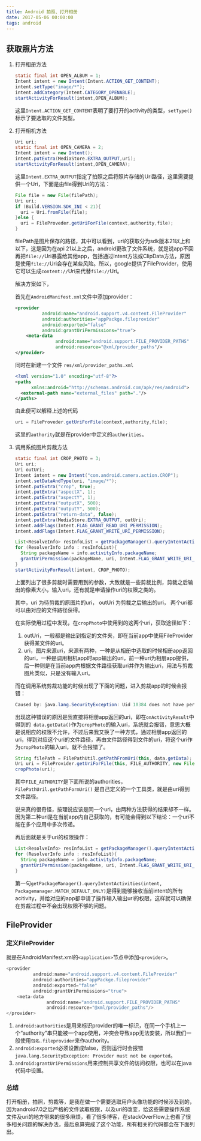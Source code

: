 ```yaml
---
title: Android 拍照、打开相册
date: 2017-05-06 00:00:00
tags: android
---
```


## 获取照片方法

1.  打开相册方法

    ```java
    static final int OPEN_ALBUM = 1;
    Intent intent = new Intent(Intent.ACTION_GET_CONTENT);
    intent.setType("image/*");
    intent.addCategory(Intent.CATEGORY_OPENABLE);
    startActivityForResult(intent,OPEN_ALBUM);
    ```

    这里`Intent.ACTION_GET_CONTENT`表明了要打开的activity的类型，`setType()`标示了要选取的文件类型。

2. 打开相机方法

    ```java
    Uri uri;
    static final int OPEN_CAMERA = 2;
    Intent intent = new Intent();
    intent.putExtra(MediaStore.EXTRA_OUTPUT,uri);
    startActivityForResult(intent,OPEN_CAMERA);
    ```

    这里`Intent.EXTRA_OUTPUT`指定了拍照之后将照片存储的Uri路径，这里需要提供一个Uri，下面是由file得到Uri的方法：

    ```java
    File file = new File(filePath);
    Uri uri;
    if (Build.VERSION.SDK_INI < 21){
      uri = Uri.fromFile(file);
    }else {
      uri = FileProveder.getUriForFile(context,authority,file);
    }
    ```

    filePath是图片保存的路径，其中可以看到，uri的获取分为sdk版本21以上和以下，这是因为在api 21以上之后，android更改了文件系统，就是说app不回再把`file://`Uri暴露给其他app，包括通过Intent方法或ClipData方法，原因是使用`file://`Uri会存在某些风险。所以，google提供了FileProvider，使用它可以生成`content://`Uri来代替`file://`Uri。

    解决方案如下，

    首先在`AndroidManifest.xml`文件中添加provider：

    ```xml
    <provider
              android:name="android.support.v4.content.FileProvider"
              android:authorities="appPackge.fileprovider"
              android:exported="false"
              android:grantUriPermissions="true">
      	<meta-data
                   android:name="android.support.FILE_PROVIDER_PATHS"
                   android:resource="@xml/provider_paths"/>
    </provider>
    ```

    同时在新建一个文件 `res/xml/provider_paths.xml`

    ```xml
    <?xml version="1.0" encoding="utf-8"?>
    <paths
          xmlns:android="http://schemas.android.com/apk/res/android">
      <external-path name="external_files" path="."/>
    </paths>
    ```

    由此便可以解释上述的代码

    ```java
    uri = FileProveder.getUriForFile(context,authority,file);
    ```

    这里的`authority`就是在provider中定义的`authorities`。

3.  调用系统图片剪裁方法

    ```java
    static final int CROP_PHOTO = 3;
    Uri uri;
    Uri outUri;
    Intent intent = new Intent("com.android.camera.action.CROP");
    intent.setDataAndType(uri, "image/*");
    intent.putExtra("crop", true);
    intent.putExtra("aspectX", 1);
    intent.putExtra("aspectY", 1);
    intent.putExtra("outputX", 500);
    intent.putExtra("outputY", 500);
    intent.putExtra("return-data", false);
    intent.putExtra(MediaStore.EXTRA_OUTPUT, outUri);
    intent.addFlags(Intent.FLAG_GRANT_READ_URI_PERMISSION);
    intent.addFlags(Intent.FLAG_GRANT_WRITE_URI_PERMISSION);

    List<ResolveInfo> resInfoList = getPackageManager().queryIntentActivities(intent, PackageManager.MATCH_DEFAULT_ONLY);
    for (ResolverInfo info : resInfoList){
      String packageName = info.activityInfo.packageName;
      grantUriPermission(packageName, uri, Intent.FLAG_GRANT_WRITE_URI_PERMISSION | Intent.FLAG_GRANT_READ_URI_PERMISSION)
    }
    startActivityForResult(intent, CROP_PHOTO);
    ```

    上面列出了很多剪裁时需要用到的参数，大致就是一些剪裁比例，剪裁之后输出的像素大小，输入uri，还有就是申请操作uri的权限之类的。

    其中，uri 为待剪裁的原图片的uri， outUri 为剪裁之后输出的uri， 两个uri都可以由对应的文件路径获得。

    在实际使用过程中发现，在`cropPhoto`中使用到的这两个uri，获取途径如下：

    1.  outUri，一般都是输出到指定的文件夹，即在当前app中使用FileProvider获得某文件的uri。
    2.  uri，图片来源uri，来源有两种，一种是从相册中选取的时候相册app返回的uri，一种是调用相机app时app输出的uri，前一种uri为相册app提供，后一种则是在当前app内根据文件路径获取uri并作为输出uri，用法与剪裁图片类似，只是没有输入uri。

    而在调用系统剪裁功能的时候出现了下面的问题，进入剪裁app的时候会报错：

    ```java
    Caused by: java.lang.SecurityException: Uid 10384 does not have permission to uri 0 @ content://com.android.providers.media.documents/document/image%3A215598
    ```

    出现这种错误的原因是我直接将相册app返回的uri，即在`onActivityResult`中得到的` data.getData()`作为`cropPhoto`的输入uri，系统就会报错，意思大概是说相应的权限不允许，不过后来我又换了一种方式，通过相册app返回的uri，得到对应这个uri的文件路径，再由文件路径得到文件的uri，将这个uri作为`cropPhoto`的输入uri，就不会报错了。

    ```java
    String filePath = FilePathUtil.getPathFromUri(this, data.getData);
    Uri uri = FileProvider.getUriForFile(this, FILE_AUTHORITY, new File(filePath));
    cropPhoto(uri);
    ```

    其中`FILE_AUTHORITY`是下面所说的authorities，`FilePathUril.getPathFormUri()` 是自己定义的一个工具类，就是由uri得到文件路径。

    说来真的很奇怪，按理说应该是同一个uri，由两种方法获得的结果却不一样。因为第二种uri是在当前app内自己获取的，有可能会得到以下结论：一个uri不能在多个应用中多次传递。

    再后面就是关于uri的权限操作：

    ```java
    List<ResolveInfo> resInfoList = getPackageManager().queryIntentActivities(intent, PackageManager.MATCH_DEFAULT_ONLY);
    for (ResolverInfo info : resInfoList){
      String packageName = info.activityInfo.packageName;
      grantUriPermission(packageName, uri, Intent.FLAG_GRANT_WRITE_URI_PERMISSION | Intent.FLAG_GRANT_READ_URI_PERMISSION)
    }
    ```

    第一句`getPackageManager().queryIntentActivities(intent, Packagemanager.MATCH_DEFAULT_ONLY)`是得到能够接收当前intent的所有acitivity，并给对应的app都申请了操作输入输出uri的权限，这样就可以确保在剪裁过程中不会出现权限不够的问题。

## FileProvider

### 定义FileProvider

就是在AndroidManifest.xml的`<application>`节点中添加`<provider>`。

```java
<provider
          android:name="android.support.v4.content.FileProvider"
          android:authorities="appPackge.fileprovider"
          android:exported="false"
          android:grantUriPermissions="true">
  	<meta-data
               android:name="android.support.FILE_PROVIDER_PATHS"
               android:resource="@xml/provider_paths"/>
</provider>
```

1.  `android:authorities`是用来标识provider的唯一标识，在同一个手机上一个“authority”串只能被一个app使用，冲突会导致app无法安装，所以我们一般使用`包名.fileprovider`来作authority。
2.  `android:exported`必须设置成false，否则运行时会报错`java.lang.SecurityException: Provider must not be exported`。
3.  `android:grantUriPermissions`用来控制共享文件的访问权限，也可以在java代码中设置。

### 总结

打开相册，拍照，剪裁等，是我在做一个需要选取用户头像功能的时候涉及到的，因为android7.0之后严格的文件读取权限，以及uri的改变，给这些需要操作系统文件及uri的地方带来的很多麻烦，看了很多博客，在stackOverFlow上也看了很多相关问题的解决办法，最后总算完成了这个功能，所有相关的代码都会在下面列出。